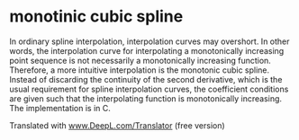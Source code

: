 # monotinic cubic spline

In ordinary spline interpolation, interpolation curves may overshort. In other words, the interpolation curve for interpolating a monotonically increasing point sequence is not necessarily a monotonically increasing function. Therefore, a more intuitive interpolation is the monotonic cubic spline. Instead of discarding the continuity of the second derivative, which is the usual requirement for spline interpolation curves, the coefficient conditions are given such that the interpolating function is monotonically increasing. The implementation is in C.

Translated with www.DeepL.com/Translator (free version)
